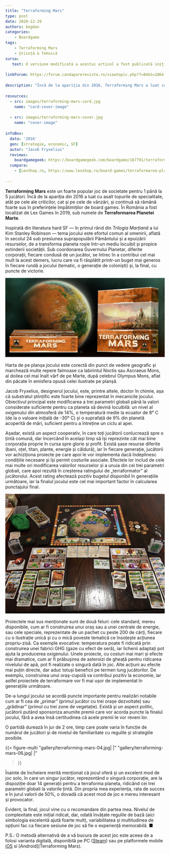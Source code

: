 ```yaml
---
title: "Terraforming Mars"
type: post
date: 2020-12-29
authors: bogdan
categories:
    - Boardgame
tags:
    - Terraforming Mars
    - Știință & Tehnică
sursa:
   text: O versiune modificată a acestui articol a fost publicată inițial în revista Știință & Tehnică nr. 101 (decembrie 2020 - ianuarie 2021)

linkForum: https://forum.candaparerevista.ro/viewtopic.php?f=84&t=1864

description: "Încă de la apariția din 2016, Terraforming Mars a luat cu asalt topurile de specialitate, atât pe cele ale criticilor, cat și pe cele de vânzări, și continuă să rămână foarte sus în preferințele împătimiților de board games. Inspirată din literatura hard SF — în primul rând din Trilogia Marțiană a lui Kim Stanley Robinson — tema jocului este efortul comun al omenirii, aflată în secolul 24 sub presiunea suprapopulării Pământului și a epuizării resurselor, de a transforma planeta roșie într-un mediu locuibil și propice extinderii societății. Sub coordonarea Guvernului Planetar, diferite corporații, fiecare condusă de un jucător, se întrec în a contribui cel mai mult la acest demers."

resources:
  - src: images/terraforming-mars-card.jpg
    name: "card-cover-image"

  - src: images/terraforming-mars-cover.jpg
    name: "cover-image"

infoBox:
  data: '2016'
  gen: [strategie, economic, SF]
  autor: "Jacob Fryxelius"
  reviews:
    boardgamegeek: https://boardgamegeek.com/boardgame/167791/terraforming-mars
  cumpara:
    - [LexShop.ro, https://www.lexshop.ro/board-games/terraformarea-planetei-marte-p22602/]

---
```


**Terraforming Mars** este un foarte popular joc de societate pentru 1 până la 5 jucători. Încă de la apariția din 2016 a luat cu asalt topurile de specialitate, atât pe cele ale criticilor, cat și pe cele de vânzări, și continuă să rămână foarte sus în preferințele împătimiților de board games. În România a fost localizat de Lex Games în 2019, sub numele de **Terraformarea Planetei Marte**.

Inspirată din literatura hard SF — în primul rând din _Trilogia Marțiană_ a lui Kim Stanley Robinson — tema jocului este efortul comun al omenirii, aflată în secolul 24 sub presiunea suprapopulării Pământului și a epuizării resurselor, de a transforma planeta roșie într-un mediu locuibil și propice extinderii societății. Sub coordonarea Guvernului Planetar, diferite corporații, fiecare condusă de un jucător, se întrec în a contribui cel mai mult la acest demers, lucru care va fi răsplătit printr-un buget mai generos în fiecare rundă a jocului (tematic, o generație de coloniști) și, la final, cu puncte de victorie.

![](images/terraforming-mars-01.jpg)

Harta de pe planșa jocului este corectă din punct de vedere geografic și marchează multe repere faimoase ca labirintul Noctis sau Ascraeus Mons, al doilea cel mai înalt vârf de pe Marte, după celebrul Olympus Mons, aflat din păcate în emisfera opusă celei ilustrate pe planșă.

Jacob Fryxelius, designerul jocului, este, printre altele, doctor în chimie, așa că substratul științific este foarte bine reprezentat în mecanicile jocului. Obiectivul principal este modificarea a trei parametri globali până la valori considerate suficiente pentru ca planeta să devină locuibilă: un nivel al oxigenului din atmosferă de 14%, o temperatură medie la ecuator de 8° C (de la o valoare inițială de -30° C) și o suprafață de 9% din planetă acoperită de mări, suficient pentru a întreține un ciclu al apei.

Așadar, există un aspect cooperativ, în care toți jucătorii conlucrează spre o țintă comună, dar încercând în același timp să își reprezinte cât mai bine corporația proprie în cursa spre glorie și profit. Există șase resurse diferite (bani, oțel, titan, plante, energie și căldură), iar în fiecare generație, jucătorii vor achiziționa proiecte pe care apoi le vor implementa dacă îndeplinesc condițiile necesare și își permit costurile asociate. Efectele lor includ de cele mai multe ori modificarea valorilor resurselor și a unuia din cei trei parametri globali, care apoi rezultă în creșterea ratingului de „terraformator” al jucătorului. Acest rating afectează pozitiv bugetul disponibil în generațiile următoare, iar la finalul jocului este cel mai important factor în calcularea punctajului final.

![](gallery/terraforming-mars-03.jpg)

Proiectele mai sus menționate sunt de două feluri: cele standard, mereu disponibile, cum ar fi construirea unui oraș sau a unei centrale de energie, sau cele speciale, reprezentate de un pachet cu peste 200 de cărți, fiecare cu o ilustrație unică și cu o mică poveste tematică ce însoțește acțiunea propriu-zisă. Ca exemple evocative: temperatura poate fi ridicată prin construirea unei fabrici GHG (gaze cu efect de seră), iar lichenii adaptați pot ajuta la producerea oxigenului. Unele proiecte, cu costuri mai mari și efecte mai dramatice, cum ar fi prăbușirea de asteroizi de gheață pentru ridicarea nivelului de apă, pot fi realizate o singură dată în joc. Alte acțiuni au efecte mai puțin directe, dar aduc totuși beneficii pe termen lung jucătorilor. De exemplu, construirea unui oraș-cupolă va contribui pozitiv la economie, iar astfel proiectele de terraformare vor fi mai ușor de implementat în generațiile următoare.

De-a lungul jocului se acordă puncte importante pentru realizări notabile cum ar fi cea de „primar” (primul jucător cu trei orașe dezvoltate) sau „grădinar” (primul cu trei zone de vegetație). Există și un aspect politic, jucătorii putând sponsoriza anumite premii care vor acorda puncte la finalul jocului, fără a avea însă certitudinea că acele premii le vor reveni lor.

O partidă durează în jur de 2 ore, timp care poate varia în funcție de numărul de jucători și de nivelul de familiaritate cu regulile și strategiile posibile.

{{< figure-multi
    "gallery/terraforming-mars-04.jpg| |"
    "gallery/terraforming-mars-06.jpg| |"
>}}

Înainte de încheiere merită menționat că jocul oferă și un excelent mod de joc solo, în care un singur jucător, reprezentând o singură corporație, are la dispoziție doar 14 generații pentru a terraforma planeta, ridicând cei trei parametri globali la valorile țintă. Din propria mea experiența, rata de succes e în jurul valorii de 50%, o dovadă că acest mod de joc e mereu interesant și provocator.

Evident, la final, jocul vine cu o recomandare din partea mea. Nivelul de complexitate este inițial ridicat, dar, odată învățate regulile de bază (aici simbologia excelentă ajută foarte mult), variabilitatea și multitudinea de opțiuni fac ca fiecare sesiune de joc să fie o experiență memorabilă. ■

P.S.: O metodă alternativă de a vă bucura de acest joc este aceea de a folosi varianta digitală, disponibilă pe PC ([Steam](https://store.steampowered.com/app/800270/Terraforming_Mars/)) sau pe platformele mobile [iOS](https://apps.apple.com/us/app/terraforming-mars/id1353471030) si [Android](Terraforming Mars).